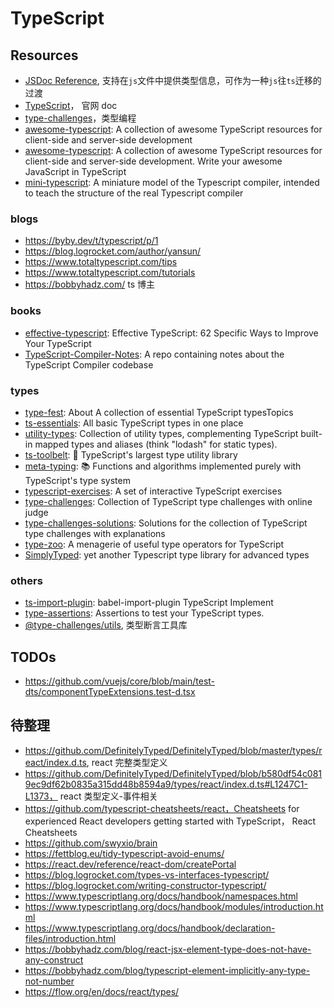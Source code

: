 # TypeScript

## Resources

- [JSDoc Reference](https://www.typescriptlang.org/docs/handbook/jsdoc-supported-types.html), 支持在`js`文件中提供类型信息，可作为一种`js`往`ts`迁移的过渡
- [TypeScript](https://www.typescriptlang.org/)， 官网 doc
- [type-challenges](https://github.com/type-challenges/type-challenges)，类型编程
- [awesome-typescript](https://github.com/semlinker/awesome-typescript): A collection of awesome TypeScript resources for client-side and server-side development
- [awesome-typescript](https://github.com/dzharii/awesome-typescript): A collection of awesome TypeScript resources for client-side and server-side development. Write your awesome JavaScript in TypeScript
- [mini-typescript](https://github.com/sandersn/mini-typescript): A miniature model of the Typescript compiler, intended to teach the structure of the real Typescript compiler

### blogs

- https://byby.dev/t/typescript/p/1
- https://blog.logrocket.com/author/yansun/
- https://www.totaltypescript.com/tips
- https://www.totaltypescript.com/tutorials
- https://bobbyhadz.com/ ts 博主

### books

- [effective-typescript](https://github.com/danvk/effective-typescript): Effective TypeScript: 62 Specific Ways to Improve Your TypeScript
- [TypeScript-Compiler-Notes](https://github.com/microsoft/TypeScript-Compiler-Notes): A repo containing notes about the TypeScript Compiler codebase

### types

- [type-fest](https://github.com/sindresorhus/type-fest): About A collection of essential TypeScript typesTopics
- [ts-essentials](https://github.com/ts-essentials/ts-essentials): All basic TypeScript types in one place
- [utility-types](https://github.com/piotrwitek/utility-types): Collection of utility types, complementing TypeScript built-in mapped types and aliases (think "lodash" for static types).
- [ts-toolbelt](https://github.com/millsp/ts-toolbelt): 👷 TypeScript's largest type utility library
- [meta-typing](https://github.com/ronami/meta-typing): 📚 Functions and algorithms implemented purely with TypeScript's type system
- [typescript-exercises](https://github.com/typescript-exercises/typescript-exercises): A set of interactive TypeScript exercises
- [type-challenges](https://github.com/type-challenges/type-challenges): Collection of TypeScript type challenges with online judge
- [type-challenges-solutions](https://github.com/ghaiklor/type-challenges-solutions): Solutions for the collection of TypeScript type challenges with explanations
- [type-zoo](https://github.com/pelotom/type-zoo): A menagerie of useful type operators for TypeScript
- [SimplyTyped](https://github.com/andnp/SimplyTyped): yet another Typescript type library for advanced types

### others

- [ts-import-plugin](https://github.com/stars/theniceangel/lists/typescript): babel-import-plugin TypeScript Implement
- [type-assertions](https://github.com/ForbesLindesay/type-assertions): Assertions to test your TypeScript types.
- [@type-challenges/utils](https://www.npmjs.com/package/@type-challenges/utils), 类型断言工具库

## TODOs

- https://github.com/vuejs/core/blob/main/test-dts/componentTypeExtensions.test-d.tsx

## 待整理

- https://github.com/DefinitelyTyped/DefinitelyTyped/blob/master/types/react/index.d.ts, react 完整类型定义
- https://github.com/DefinitelyTyped/DefinitelyTyped/blob/b580df54c0819ec9df62b0835a315dd48b8594a9/types/react/index.d.ts#L1247C1-L1373， react 类型定义-事件相关
- https://github.com/typescript-cheatsheets/react，Cheatsheets for experienced React developers getting started with TypeScript， React Cheatsheets
- https://github.com/swyxio/brain
- https://fettblog.eu/tidy-typescript-avoid-enums/
- https://react.dev/reference/react-dom/createPortal
- https://blog.logrocket.com/types-vs-interfaces-typescript/
- https://blog.logrocket.com/writing-constructor-typescript/
- https://www.typescriptlang.org/docs/handbook/namespaces.html
- https://www.typescriptlang.org/docs/handbook/modules/introduction.html
- https://www.typescriptlang.org/docs/handbook/declaration-files/introduction.html
- https://bobbyhadz.com/blog/react-jsx-element-type-does-not-have-any-construct
- https://bobbyhadz.com/blog/typescript-element-implicitly-any-type-not-number
- https://flow.org/en/docs/react/types/
